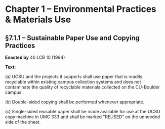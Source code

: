 # Chapter 1 – Environmental Practices & Materials Use

## §7.1.1 – Sustainable Paper Use and Copying Practices

**Enacted by** 40 LCB 10 (1994)

**Text:**

(a) UCSU and the projects it supports shall use paper that is readily recyclable within existing campus collection systems and does not contaminate the quality of recyclable materials collected on the CU-Boulder campus.

(b) Double-sided copying shall be performed whenever appropriate.

(c) Single-sided reusable paper shall be made available for use at the UCSU copy machine in UMC 333 and shall be marked "REUSED" on the unneeded side of the sheet.

